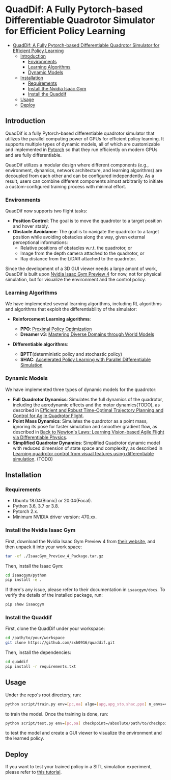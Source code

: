# QuadDif: A Fully Pytorch-based Differentiable Quadrotor Simulator for Efficient Policy Learning

- [QuadDif: A Fully Pytorch-based Differentiable Quadrotor Simulator for Efficient Policy Learning](#quaddif-a-fully-pytorch-based-differentiable-quadrotor-simulator-for-efficient-policy-learning)
  - [Introduction](#introduction)
    - [Environments](#environments)
    - [Learning Algorithms](#learning-algorithms)
    - [Dynamic Models](#dynamic-models)
  - [Installation](#installation)
    - [Requirements](#requirements)
    - [Install the Nvidia Isaac Gym](#install-the-nvidia-isaac-gym)
    - [Install the Quaddif](#install-the-quaddif)
  - [Usage](#usage)
  - [Deploy](#deploy)

## Introduction

QuadDif is a fully Pytorch-based differentiable quadrotor simulator that utilizes the parallel computing power of GPUs for efficient policy learning. It supports multiple types of dynamic models, all of which are customizable and implemented in [Pytorch](https://www.pytorch.org) so that they run efficiently on modern GPUs and are fully differentiable.

QuadDif utilizes a modular design where different components (e.g., environment, dynamics, network architecture, and learning algorithms) are decoupled from each other and can be configured independently. As a result, users can combine different components almost arbitrarily to initiate a custom-configured training process with minimal effort.

### Environments

QuadDif now supports two flight tasks: 
- **Position Control**: The goal is to move the quadrotor to a target position and hover stably.
- **Obstacle Avoidance**: The goal is to navigate the quadrotor to a target position while avoiding obstacles along the way, given external perceptional informations:
  - Relative positions of obstacles w.r.t. the quadrotor, or
  - Image from the depth camera attached to the quadrotor, or
  - Ray distance from the LiDAR attached to the quadrotor.

Since the development of a 3D GUI viewer needs a large amont of work, QuadDif is built upon [Nvidia Isaac Gym Preview 4](https://developer.nvidia.com/isaac-gym) for now, not for physical simulation, but for visualize the environment and the control policy.

### Learning Algorithms

We have implemented several learning algorithms, including RL algorithms and algorithms that exploit the differentiability of the simulator:

- **Reinforcement Learning algorithms**:
    - **PPO**: [Proximal Policy Optimization](https://arxiv.org/abs/1707.06347)
    - **Dreamer v3**: [Mastering Diverse Domains through World Models](http://arxiv.org/abs/2301.04104)

- **Differentiable algorithms**:
    - **BPTT**(deterministic policy and stochastic policy)
    - **SHAC**: [Accelerated Policy Learning with Parallel Differentiable Simulation](http://arxiv.org/abs/2204.07137)

### Dynamic Models

We have implemented three types of dynamic models for the quadrotor:
- **Full Quadrotor Dynamics**: Simulates the full dynamics of the quadrotor, including the aerodynamic effects and the motor dynamics(TODO), as described in [Efficient and Robust Time-Optimal Trajectory Planning and Control for Agile Quadrotor Flight](http://arxiv.org/abs/2305.02772).
- **Point Mass Dynamics**: Simulates the quadrotor as a point mass, ignoring its pose for faster simulation and smoother gradient flow, as described in [Back to Newton's Laws: Learning Vision-based Agile Flight via Differentiable Physics](http://arxiv.org/abs/2407.10648).
- **Simplified Quadrotor Dynamics**: Simplified Quadrotor dynamic model with reduced dimension of state space and complexity, as described in [Learning quadrotor control from visual features using differentiable simulation](http://arxiv.org/abs/2410.15979). (TODO)

## Installation

### Requirements

- Ubuntu 18.04(Bionic) or 20.04(Focal).
- Python 3.6, 3.7 or 3.8.
- Pytorch 2.x.
- Minimum NVIDIA driver version: 470.xx.

### Install the Nvidia Isaac Gym

First, download the Nvidia Isaac Gym Preview 4 from [their website](https://developer.nvidia.com/isaac-gym), and then unpack it into your work space:

```bash
tar -xf ./IsaacGym_Preview_4_Package.tar.gz
```

Then, install the Isaac Gym:

```bash
cd isaacgym/python
pip install -e .
```

If there's any issue, please refer to their documentation in `isaacgym/docs`. To verify the details of the installed package, run:

```bash
pip show isaacgym
```

### Install the Quaddif

First, clone the QuadDif under your workspace:

```bash
cd /path/to/your/workspace
git clone https://github.com/zxh0916/quaddif.git
```

Then, install the dependencies:

```bash
cd quaddif
pip install -r requirements.txt
```

## Usage

Under the repo's root directory, run:

```bash
python script/train.py env=[pc,oa] algo=[apg,apg_sto,shac,ppo] n_envs=4096 l_rollout=32 headless=True
```

to train the model. Once the training is done, run:

```bash
python script/test.py env=[pc,oa] checkpoint=/absolute/path/to/checkpoints/directory n_envs=64 headless=False
```

to test the model and create a GUI viewer to visualize the environment and the learned policy.

## Deploy

If you want to test your trained policy in a SITL simulation experiment, please refer to [this tutorial](deploy/README.md).